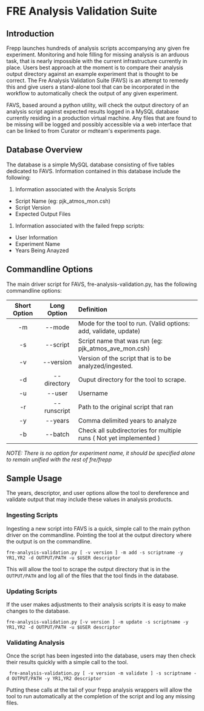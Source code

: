 # FRE Analysis Validation Suite

## Introduction

 Frepp launches hundreds of analysis scripts accompanying any given fre experiment. Monitoring and hole filling for missing analysis is an arduous task, that is nearly impossible with the current infrastructure currently in place. Users best approach at the moment is to compare their analysis output directory against an example experiment that is thought to be correct. The Fre Analysis Validation Suite (FAVS) is an attempt to remedy this and give users a stand-alone tool that can be incorporated in the workflow to automatically check the output of any given experiment.

FAVS, based around a python utility, will check the output directory of an analysis script against expected results logged in a MySQL database currently residing in a production virtual machine. Any files that are found to be missing will be logged and possibly accessible via a web interface that can be linked to from Curator or mdteam's experiments page.

## Database Overview

The database is a simple MySQL database consisting of five tables dedicated to FAVS. Information contained in this database include the following:

1. Information associated with the Analysis Scripts
 * Script Name (eg: pjk_atmos_mon.csh)
 * Script Version
 * Expected Output Files
1. Information associated with the failed frepp scripts:
 * User Information
 * Experiment Name 
 * Years Being Anayzed

## Commandline Options

The main driver script for FAVS, fre-analysis-validation.py, has the following commandline options:

| Short Option | Long Option | Definition |
|:-----:|:----:|:------------|
| -m | --mode | Mode for the tool to run. (Valid options: add, validate, update) |
| -s | --script | Script name that was run (eg: pjk_atmos_ave_mon.csh) |
| -v | --version | Version of the script that is to be analyzed/ingested. |
| -d |--directory | Ouput directory for the tool to scrape. |
| -u | --user | Username |
| -r | --runscript | Path to the original script that ran |
| -y | --years | Comma delimited years to analyze |
| -b | --batch | Check all subdirectories for multiple runs ( Not yet implemented ) |

*NOTE: There is no option for experiment name, it should be specified alone to remain unified with the rest of fre/frepp*

## Sample Usage

The years, descriptor, and user options allow the tool to dereference and validate output that may include these values in analysis products.

### Ingesting Scripts

Ingesting a new script into FAVS is a quick, simple call to the main python driver on the commandline. Pointing the tool at the output directory where the output is on the commandline.

```fre-analysis-validation.py [ -v version ] -m add -s scriptname -y YR1,YR2 -d OUTPUT/PATH -u $USER descriptor```

This will allow the tool to scrape the output directory that is in the ```OUTPUT/PATH``` and log all of the files that the tool finds in the database.

### Updating Scripts

If the user makes adjustments to their analysis scripts it is easy to make changes to the database.

```fre-analysis-validation.py [-v version ] -m update -s scriptname -y YR1,YR2 -d OUTPUT/PATH -u $USER descriptor```

### Validating Analysis

Once the script has been ingested into the database, users may then check their results quickly with a simple call to the tool.

``` fre-analysis-validation.py [ -v version -m validate ] -s scriptname -d OUTPUT/PATH -y YR1,YR2 descriptor```

Putting these calls at the tail of your frepp analysis wrappers will allow the tool to run automatically at the completion of the script and log any missing files.

